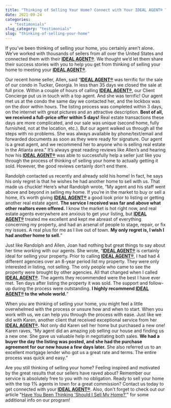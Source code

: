 ```yaml
---
title: "Thinking of Selling Your Home? Connect with Your IDEAL AGENT® Today!"
date: 2021-09-24
categories: 
  - "testimonials"
slug_category: "testimonials"
slug: "thinking-of-selling-your-home"
---
```


If you’ve been thinking of selling your home, you certainly aren’t alone. We’ve worked with thousands of sellers from all over the United States and connected them with their **[IDEAL AGENT®](https://idealagent.com/)**. We thought we’d let them share their success stories with you to help you get from thinking of selling your home to meeting your **[IDEAL AGENT®](https://idealagent.com/)**. 

Our recent home seller, Allen, said “**[IDEAL AGENT®](https://idealagent.com/)** was terrific for the sale of our condo in Tucker, Georgia. In less than 35 days we closed the sale at full price. Within a couple of hours of calling **[IDEAL AGENT®](https://idealagent.com/)**, our Client Concierge put us in touch with a top agent. And she was terrific! Our agent met us at the condo the same day we contacted her, and the lockbox was on the door within hours. The listing process was completed within 3 days, on the internet with great pictures and an attractive description. **Best of all, we received a full-price offer within 5 days!** Real estate transactions these days are more complicated, and our sale was unique (second home, fully furnished, not at the location, etc.). But our agent walked us through all the steps with no problems. She was always available by phone/text/email and forwarded documents as soon as they were ready for signature. Our agent is a great agent, and we recommend her to anyone who is selling real estate in the Atlanta area.” It’s always great reading reviews like Allen’s and hearing how his **[IDEAL AGENT®](https://idealagent.com/)** was able to successfully help a seller just like you through the process of thinking of selling your home to actually getting it sold. However, the good reviews certainly don’t end there. 

Randolph contacted us recently and already sold his home! In fact, he says his only regret is that he wishes he had another home to sell with us. That made us chuckle! Here’s what Randolph wrote, “My agent and his staff went above and beyond in selling my home. If you’re in the market to buy or sell a home, it’s worth giving **[IDEAL AGENT®](https://idealagent.com/)** a good look prior to listing or getting another real estate agent. **The service I received was far and above what other realtors even offered.** I know the market is hot right now, and real estate agents everywhere are anxious to get your listing, but **[IDEAL AGENT®](https://idealagent.com/)** treated me excellent and kept me abreast of everything concerning my property, and had an arsenal of people to stage, repair, or fix my issues. A real plus for me as I live out of town. **My only regret is, I wish I had another home to sell.**” 

Just like Randolph and Allen, Joan had nothing but great things to say about her time working with our agents. She wrote, “**[IDEAL AGENT®](https://idealagent.com/)** is certainly ideal for selling your property. Prior to calling **[IDEAL AGENT®](https://idealagent.com/)**, I had had 4 different agencies over an 8-year period list my property. They were only interested in listing, not selling. The only people who came to see the property were brought by other agencies. All that changed when I called **[IDEAL AGENT®](https://idealagent.com/)**. The agents they recommended were the best I have ever met. Ten days after listing the property it was sold. The support and follow-up during the process were outstanding. **I highly recommend [IDEAL AGENT®](https://idealagent.com/) to the whole world.**”

When you are thinking of selling your home, you might feel a little overwhelmed with the process or unsure how and when to start. When you work with us, we can help you through the process with ease. Just like we did with Karen, another client that received exceptional service from her **[IDEAL AGENT®](https://idealagent.com/).** Not only did Karen sell her home but purchased a new one! Karen raves, “My agent did an amazing job selling our house and finding us a new one. She gave us valuable help in negotiating both sales. **We had a buyer the day the listing was posted, and she had the purchase agreement for our new house a few days later.** She also referred us to an excellent mortgage lender who got us a great rate and terms. The entire process was quick and easy.”

Are you still thinking of selling your home? Feeling inspired and motivated by the great results that our sellers have raved about? Remember our service is absolutely free to you with no obligation. Ready to sell your home with the top 1% agents in town for a great commission? Contact us today to get connected with your **[IDEAL AGENT®](https://idealagent.com/)**. Also, don't forget to check out our article "[Have You Been Thinking 'Should I Sell My Home?'](https://blog.idealagent.com/have-you-been-thinking-should-i-sell-my-home-3/)" for some additional info on our program!
